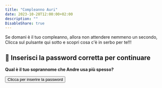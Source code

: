 ```yaml
---
title: "Compleanno Auri"
date: 2023-10-28T12:00:00+02:00
description: ""
DisableShare: true
---
```


Se domani è il tuo compleanno, allora non attendere nemmeno un secondo,  
Clicca sul pulsante qui sotto e scopri cosa c'è in serbo per te!!!

## 🔐 Inserisci la password corretta per continuare

<p><strong>Qual è il tuo soprannome che Andre usa più spesso?</strong></p>

<button onclick="document.getElementById('passwordBox').style.display='block';">Clicca per inserire la password</button>

<div id="passwordBox" style="display:none; margin-top:15px;">
  <input type="password" id="passwordInput" placeholder="Inserisci la password">
  <button onclick="checkPassword()">Invia</button>
  <p id="feedback" style="color:red;"></p>
</div>

<div id="riddle" style="display:none; margin-top:20px; font-weight:normal; font-size:1.2em;">
  🔍 <strong>Ecco l'indovinello:</strong><br>
  <em>"Spesso quando ho caldo mi gira anche la testa..."</em><br><br>
  <span style="font-style: italic;"><p style="font-size: 0.6em;">(Occhio! Dopo 30 secondi la scritta scomparirà)</p></span>
</div>

<script>
  let timer; // salva il timeout così puoi azzerarlo se serve

  function checkPassword() {
    const input = document.getElementById("passwordInput").value.toLowerCase().trim();
    const feedback = document.getElementById("feedback");
    const riddle = document.getElementById("riddle");

    if (input === "piciulina") {
      riddle.style.display = "block";
      feedback.textContent = "";

      // Cancella eventuale timer precedente
      if (timer) clearTimeout(timer);

      // Nasconde l'indovinello dopo 30 secondi e resetta input
      timer = setTimeout(() => {
        riddle.style.display = "none";
        document.getElementById("passwordInput").value = "";
        feedback.textContent = "⏳ Tempo scaduto! Reinserisci la password.";
      }, 30000);
    } else {
      feedback.textContent = "❌ Riprova!";
    }
  }
</script>